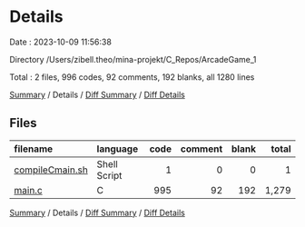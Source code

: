 # Details

Date : 2023-10-09 11:56:38

Directory /Users/zibell.theo/mina-projekt/C_Repos/ArcadeGame_1

Total : 2 files,  996 codes, 92 comments, 192 blanks, all 1280 lines

[Summary](results.md) / Details / [Diff Summary](diff.md) / [Diff Details](diff-details.md)

## Files
| filename | language | code | comment | blank | total |
| :--- | :--- | ---: | ---: | ---: | ---: |
| [compileCmain.sh](/compileCmain.sh) | Shell Script | 1 | 0 | 0 | 1 |
| [main.c](/main.c) | C | 995 | 92 | 192 | 1,279 |

[Summary](results.md) / Details / [Diff Summary](diff.md) / [Diff Details](diff-details.md)
